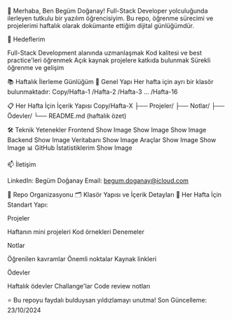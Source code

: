👋 Merhaba, Ben Begüm Doğanay!
Full-Stack Developer yolculuğunda ilerleyen tutkulu bir yazılım öğrencisiyim. Bu repo, öğrenme sürecimi ve projelerimi haftalık olarak dokümante ettiğim dijital günlüğümdür.

🎯 Hedeflerim

Full-Stack Development alanında uzmanlaşmak
Kod kalitesi ve best practice'leri öğrenmek
Açık kaynak projelere katkıda bulunmak
Sürekli öğrenme ve gelişim

📚 Haftalık İlerleme Günlüğüm
📖 Genel Yapı
Her hafta için ayrı bir klasör bulunmaktadır:
Copy/Hafta-1
/Hafta-2
/Hafta-3
...
/Hafta-16

📋 Her Hafta İçin İçerik Yapısı
Copy/Hafta-X
    ├── Projeler/
    ├── Notlar/
    ├── Ödevler/
    └── README.md (haftalık özet)
    
🛠 Teknik Yetenekler
Frontend
Show Image
Show Image
Show Image
Backend
Show Image
Veritabanı
Show Image
Araçlar
Show Image
Show Image
📊 GitHub İstatistiklerim
Show Image

📫 İletişim

LinkedIn: Begüm Doğanay
Email: begum.doganay@icloud.com

🌟 Repo Organizasyonu
🗂 Klasör Yapısı ve İçerik Detayları
📌 Her Hafta İçin Standart Yapı:

Projeler

Haftanın mini projeleri
Kod örnekleri
Denemeler


Notlar

Öğrenilen kavramlar
Önemli noktalar
Kaynak linkleri


Ödevler

Haftalık ödevler
Challange'lar
Code review notları




⭐️ Bu repoyu faydalı bulduysan yıldızlamayı unutma!
Son Güncelleme: 23/10/2024
